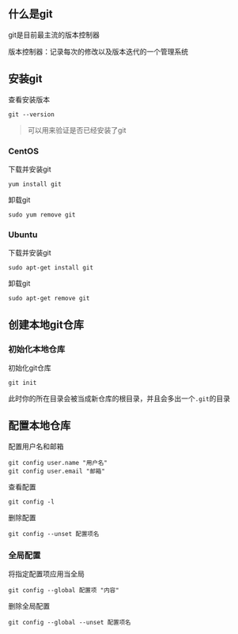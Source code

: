 ## 什么是git
git是目前最主流的版本控制器

版本控制器：记录每次的修改以及版本迭代的一个管理系统
## 安装git
查看安装版本
```shell
git --version
```
> 可以用来验证是否已经安装了git
### CentOS
下载并安装git
```shell
yum install git
```
卸载git
```shell
sudo yum remove git
```
### Ubuntu
下载并安装git
```shell
sudo apt-get install git
```
卸载git
```shell
sudo apt-get remove git
```
## 创建本地git仓库
### 初始化本地仓库
初始化git仓库
```shell
git init
```
此时你的所在目录会被当成新仓库的根目录，并且会多出一个`.git`的目录
## 配置本地仓库
配置用户名和邮箱
```shell
git config user.name "用户名"
git config user.email "邮箱"
```
查看配置
```shell
git config -l
```
删除配置
```shell
git config --unset 配置项名
```
### 全局配置
将指定配置项应用当全局
```shell
git config --global 配置项 "内容"
```
删除全局配置
```shell
git config --global --unset 配置项名
```